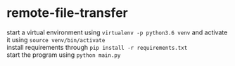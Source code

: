 # remote-file-transfer

start a virtual environment using `virtualenv -p python3.6 venv` and activate it using `source venv/bin/activate`<br/>
install requirements through `pip install -r requirements.txt`<br/>
start the program using `python main.py`
